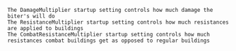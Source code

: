     The DamageMultiplier startup setting controls how much damage the biter's will do
    The ResistanceMultiplier startup setting controls how much resistances are applied to buildings
    The CombatResistanceMultiplier startup setting controls how much resistances combat buildings get as opposed to regular buildings
